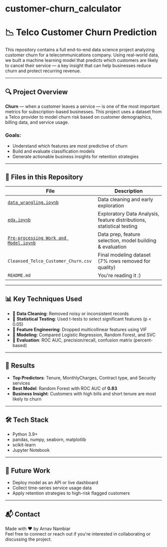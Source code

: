 # customer-churn_calculator

# 📉 Telco Customer Churn Prediction

This repository contains a full end-to-end data science project analyzing customer churn for a telecommunications company. Using real-world data, we built a machine learning model that predicts which customers are likely to cancel their service — a key insight that can help businesses reduce churn and protect recurring revenue.

---

## 🔍 Project Overview

**Churn** — when a customer leaves a service — is one of the most important metrics for subscription-based businesses. This project uses a dataset from a Telco provider to model churn risk based on customer demographics, billing data, and service usage.

### Goals:
- Understand which features are most predictive of churn
- Build and evaluate classification models
- Generate actionable business insights for retention strategies

---

## 📁 Files in this Repository

| File | Description |
|------|-------------|
| [`data_wrangling.ipynb`](https://github.com/ovoarnav/customer-churn_calculator/blob/main/data_wrangling.ipynb) | Data cleaning and early exploration |
| [`eda.ipynb`](https://github.com/ovoarnav/customer-churn_calculator/blob/main/eda.ipynb) | Exploratory Data Analysis, feature distributions, statistical testing |
| [`Pre-processing Work and Model.ipynb`](https://github.com/ovoarnav/customer-churn_calculator/blob/main/Pre-processing%20Work%20and%20Model.ipynb) | Data prep, feature selection, model building & evaluation |
| `Cleansed_Telco_Customer_Churn.csv` | Final modeling dataset (7% rows removed for quality) |
| `README.md` | You're reading it :) |

---

## 📊 Key Techniques Used

- 🔹 **Data Cleaning**: Removed noisy or inconsistent records
- 🔹 **Statistical Testing**: Used t-tests to select significant features (p < 0.05)
- 🔹 **Feature Engineering**: Dropped multicollinear features using VIF
- 🔹 **Modeling**: Compared Logistic Regression, Random Forest, and SVC
- 🔹 **Evaluation**: ROC AUC, precision/recall, confusion matrix (percent-based)

---

## 🧠 Results

- **Top Predictors**: Tenure, MonthlyCharges, Contract type, and Security services
- **Best Model**: Random Forest with ROC AUC of **0.83**
- **Business Insight**: Customers with high bills and short tenure are most likely to churn

---

## 🛠️ Tech Stack

- Python 3.9+
- pandas, numpy, seaborn, matplotlib
- scikit-learn
- Jupyter Notebook

---

## 🚀 Future Work

- Deploy model as an API or live dashboard
- Collect time-series service usage data
- Apply retention strategies to high-risk flagged customers

---

## 📬 Contact

Made with ❤️ by Arnav Nambiar  
Feel free to connect or reach out if you're interested in collaborating or discussing the project.
